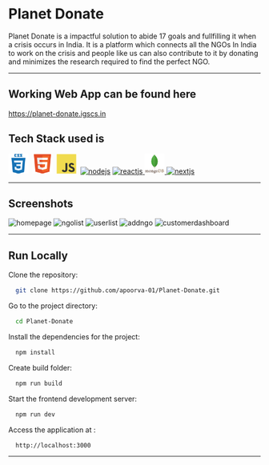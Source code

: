 # Planet Donate
Planet Donate is a impactful solution to abide 17 goals and fullfilling it when a crisis occurs in India. It is a platform which connects all the NGOs In India to work on the crisis and people like us can also contribute to it by donating and minimizes the research required to find the perfect NGO.
<br> 
<hr>

## Working Web App can be found here

https://planet-donate.igscs.in

## Tech Stack used is

 <img src="https://github.com/devicons/devicon/blob/master/icons/css3/css3-plain-wordmark.svg"  title="CSS3" alt="CSS" width="40" height="40"/>&nbsp;
 <img src="https://github.com/devicons/devicon/blob/master/icons/html5/html5-original.svg" title="HTML5" alt="HTML" width="40" height="40"/>&nbsp;
 <img src="https://github.com/devicons/devicon/blob/master/icons/javascript/javascript-original.svg" title="JavaScript" alt="JavaScript" width="40" height="40"/>&nbsp;
 <a href="https://nodejs.org/en" target="_blank"> <img src="https://www.vectorlogo.zone/logos/nodejs/nodejs-icon.svg" alt="nodejs" width="40" height="40"/></a>
 <a href="https://react.dev/" target="_blank"> <img src="https://www.vectorlogo.zone/logos/reactjs/reactjs-icon.svg" alt="reactjs" width="40" height="40"/> </a> 
 <a href="https://www.mongodb.com/" target="_blank"> <img src="https://raw.githubusercontent.com/devicons/devicon/master/icons/mongodb/mongodb-original-wordmark.svg" alt="mongodb" width="40" height="40"/> </a> 
 <a href="https://nextjs.org/" target="_blank" rel="noreferrer"> <img src="https://cdn.worldvectorlogo.com/logos/nextjs-2.svg" alt="nextjs" width="40" height="40"/> </a>

 <hr>

## Screenshots 
![homepage](https://d112y698adiu2z.cloudfront.net/photos/production/software_photos/002/560/087/datas/gallery.jpg)
![ngolist](https://d112y698adiu2z.cloudfront.net/photos/production/software_photos/002/560/088/datas/gallery.jpg)
![userlist](https://d112y698adiu2z.cloudfront.net/photos/production/software_photos/002/560/089/datas/gallery.jpg)
![addngo](https://d112y698adiu2z.cloudfront.net/photos/production/software_photos/002/560/090/datas/gallery.jpg)
![customerdashboard](https://d112y698adiu2z.cloudfront.net/photos/production/software_photos/002/560/091/datas/original.jpeg)

<hr>

## Run Locally
Clone the repository:

```bash
  git clone https://github.com/apoorva-01/Planet-Donate.git
```
Go to the project directory:

```bash
  cd Planet-Donate
```
Install the dependencies for the project:

```bash
  npm install 
```
Create build folder:

```bash
  npm run build
```
Start the frontend development server:

```bash
  npm run dev
```
Access the application at :

```bash
  http://localhost:3000
```


<hr>
  

